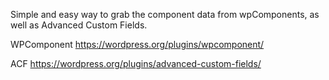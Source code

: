 Simple and easy way to grab the component data from wpComponents, as well as Advanced Custom Fields.

WPComponent
https://wordpress.org/plugins/wpcomponent/

ACF
https://wordpress.org/plugins/advanced-custom-fields/